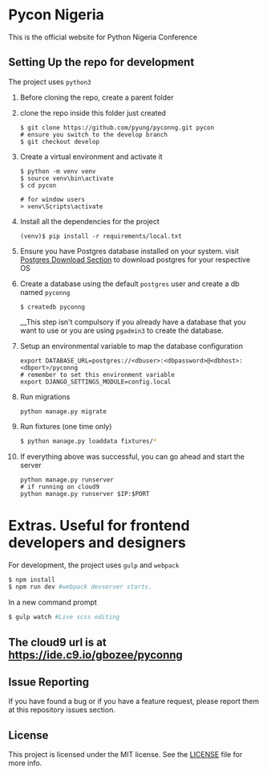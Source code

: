 # Pycon Nigeria

This is the official website for Python Nigeria Conference

## Setting Up the repo for development
The project uses `python3`

1. Before cloning the repo, create a parent folder

2. clone the repo inside this folder just created 
    ```
    $ git clone https://github.com/pyung/pyconng.git pycon
    # ensure you switch to the develop branch
    $ git checkout develop
    ```

3. Create a virtual environment and activate it 
    ``` 
    $ python -m venv venv
    $ source venv\bin\activate
    $ cd pycon
    
    # for window users
    > venv\Scripts\activate
    ```
4. Install all the dependencies for the project
    ```
    (venv)$ pip install -r requirements/local.txt  
    ```
5. Ensure you have Postgres database installed on your system. visit [Postgres Download Section](https://www.postgresql.org/download/)
to download postgres for your respective OS

6. Create a database using the default `postgres` user and create a db named `pyconng`
    ```
    $ createdb pyconng

    ```
    __This step isn't compulsory if you already have a database that you want to use or you are 
    using `pgadmin3` to create the database.

7. Setup an environmental variable to map the database configuration
    ```
    export DATABASE_URL=postgres://<dbuser>:<dbpassword>@<dbhost>:<dbport>/pyconng
    # remember to set this environment variable
    export DJANGO_SETTINGS_MODULE=config.local
    ```
8. Run migrations
    ```
    python manage.py migrate
    ```
9. Run fixtures (one time only)

    ```bash
    $ python manage.py loaddata fixtures/*
    ```
10. If everything above was successful, you can go ahead and start the server
    ```
    python manage.py runserver
    # if running on cloud9
    python manage.py runserver $IP:$PORT
    ```

# Extras. Useful for frontend developers and designers
For development, the project uses `gulp` and `webpack`

```bash
$ npm install
$ npm run dev #webpack devserver starts.
```
In a new command prompt
```bash
$ gulp watch #Live scss editing
```

## The cloud9 url is at https://ide.c9.io/gbozee/pyconng

## Issue Reporting

If you have found a bug or if you have a feature request, please report them at this repository issues section.

## License
This project is licensed under the MIT license. See the [LICENSE](LICENSE) file for more info.
